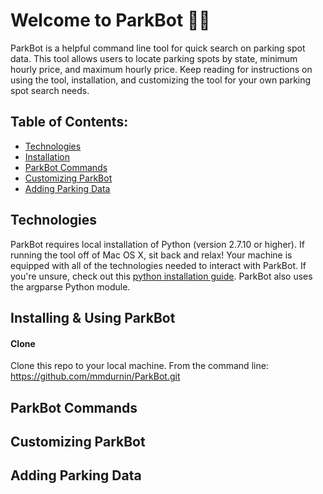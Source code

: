 # Welcome to ParkBot :car::robot:
ParkBot is a helpful command line tool for quick search on parking spot data. This tool allows users to locate parking spots by state, minimum hourly price, and maximum hourly price. Keep reading for instructions on using the tool, installation, and customizing the tool for your own parking spot search needs.

## Table of Contents:
* [Technologies](#technologies)
* [Installation](#installation)
* [ParkBot Commands](#commands)
* [Customizing ParkBot](#customize)
* [Adding Parking Data](#data)

## <a id="technologies"></a>Technologies ##
ParkBot requires local installation of Python (version 2.7.10 or higher). If running the tool off of Mac OS X, sit back and relax! Your machine is equipped with all of the technologies needed to interact with ParkBot. If you're unsure, check out this [python installation guide](https://wiki.python.org/moin/BeginnersGuide/Download). ParkBot also uses the argparse Python module.

## <a id="installation"></a>Installing & Using ParkBot ##
#### Clone 
Clone this repo to your local machine. From the command line: https://github.com/mmdurnin/ParkBot.git


## <a id="commands"></a>ParkBot Commands ##

## <a id="customize"></a>Customizing ParkBot ##

## <a id="data"></a>Adding Parking Data ##
